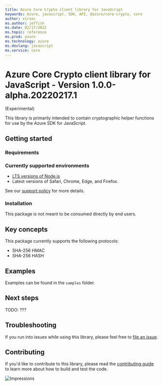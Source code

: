 ```yaml
---
title: Azure Core Crypto client library for JavaScript
keywords: Azure, javascript, SDK, API, @azure/core-crypto, core
author: xirzec
ms.author: jeffish
ms.date: 02/17/2022
ms.topic: reference
ms.prod: azure
ms.technology: azure
ms.devlang: javascript
ms.service: core
---
```

# Azure Core Crypto client library for JavaScript - Version 1.0.0-alpha.20220217.1 
 (Experimental)

This library is primarily intended to contain cryptographic helper functions for use by the Azure SDK for JavaScript.

## Getting started

### Requirements

### Currently supported environments

- [LTS versions of Node.js](https://nodejs.org/about/releases/)
- Latest versions of Safari, Chrome, Edge, and Firefox.

See our [support policy](https://github.com/Azure/azure-sdk-for-js/blob/main/SUPPORT.md) for more details.

### Installation

This package is not meant to be consumed directly by end users.

## Key concepts

This package currently supports the following protocols:

- SHA-256 HMAC
- SHA-256 HASH

## Examples

Examples can be found in the `samples` folder.

## Next steps

TODO: ???

## Troubleshooting

If you run into issues while using this library, please feel free to [file an issue](https://github.com/Azure/azure-sdk-for-js/issues/new).

## Contributing

If you'd like to contribute to this library, please read the [contributing guide](https://github.com/Azure/azure-sdk-for-js/blob/main/CONTRIBUTING.md) to learn more about how to build and test the code.

![Impressions](https://azure-sdk-impressions.azurewebsites.net/api/impressions/azure-sdk-for-js%2Fsdk%2Fcore%2Fcore-crypto%2FREADME.png)

